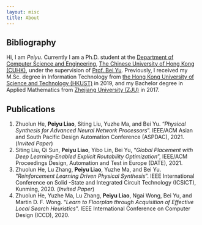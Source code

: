 ```yaml
---
layout: misc
title: About
---
```


## Bibliography

Hi, I am *Peiyu*. Currently I am a Ph.D. student at the [Department of Computer Science and Engineering](http://www.cse.cuhk.edu.hk/), [The Chinese University of Hong Kong (CUHK)](http://www.cuhk.edu.hk/english/index.html), under the supervision of [Prof. Bei Yu](http://www.cse.cuhk.edu.hk/~byu/). Previously, I received my M.Sc. degree in Information Technology from [the Hong Kong University of Science and Technology (HKUST)](https://www.ust.hk/) in 2019, and my Bachelor degree in Applied Mathematics from [Zhejiang University (ZJU)](http://www.zju.edu.cn/) in 2017.

## Publications

1. Zhuolun He, **Peiyu Liao**, Siting Liu, Yuzhe Ma, and Bei Yu. “*Physical Synthesis for Advanced Neural Network Processors*”. IEEE/ACM Asian and South Pacific Design Automation Conference (ASPDAC), 2021. (*Invited Paper*)
2. Siting Liu, Qi Sun, **Peiyu Liao**, Yibo Lin, Bei Yu,  “*Global Placement with Deep Learning-Enabled Explicit Routability  Optimization*”, IEEE/ACM Proceedings Design, Automation and Test in  Europe (DATE), 2021.
3. Zhuolun He, Lu Zhang, **Peiyu Liao**, Yuzhe Ma, and Bei Yu. “*Reinforcement Learning Driven Physical Synthesis*”. IEEE International Conference on Solid -State and Integrated Circuit Technology (ICSICT), Kunming, 2020. (*Invited Paper*)
4. Zhuolun He, Yuzhe Ma, Lu Zhang, **Peiyu Liao**, Ngai Wong, Bei Yu, and Martin D. F. Wong. “*Learn to Floorplan through Acquisition of Effective Local Search Heuristics*”. IEEE International Conference on Computer Design (ICCD), 2020.
